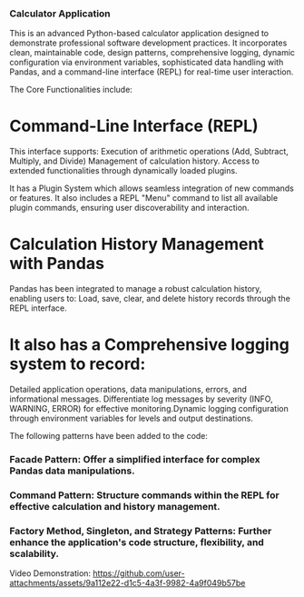 ### Calculator Application

This is an advanced Python-based calculator application designed to demonstrate professional software development practices. It incorporates clean, maintainable code, design patterns, comprehensive logging, dynamic configuration via environment variables, sophisticated data handling with Pandas, and a command-line interface (REPL) for real-time user interaction.

The Core Functionalities include:

# Command-Line Interface (REPL)
This interface supports:
Execution of arithmetic operations (Add, Subtract, Multiply, and Divide)
Management of calculation history.
Access to extended functionalities through dynamically loaded plugins.

It has a Plugin System which allows seamless integration of new commands or features. It also includes a REPL "Menu" command to list all available plugin commands, ensuring user discoverability and interaction.

# Calculation History Management with Pandas
Pandas has been integrated to manage a robust calculation history, enabling users to: Load, save, clear, and delete history records through the REPL interface. 

# It also has a Comprehensive logging system to record: 
Detailed application operations, data manipulations, errors, and informational messages. Differentiate log messages by severity (INFO, WARNING, ERROR) for effective monitoring.Dynamic logging configuration through environment variables for levels and output destinations.

The following patterns have been added to the code:
### Facade Pattern: Offer a simplified interface for complex Pandas data manipulations.
### Command Pattern: Structure commands within the REPL for effective calculation and history management.
### Factory Method, Singleton, and Strategy Patterns: Further enhance the application's code structure, flexibility, and scalability.

Video Demonstration: https://github.com/user-attachments/assets/9a112e22-d1c5-4a3f-9982-4a9f049b57be
